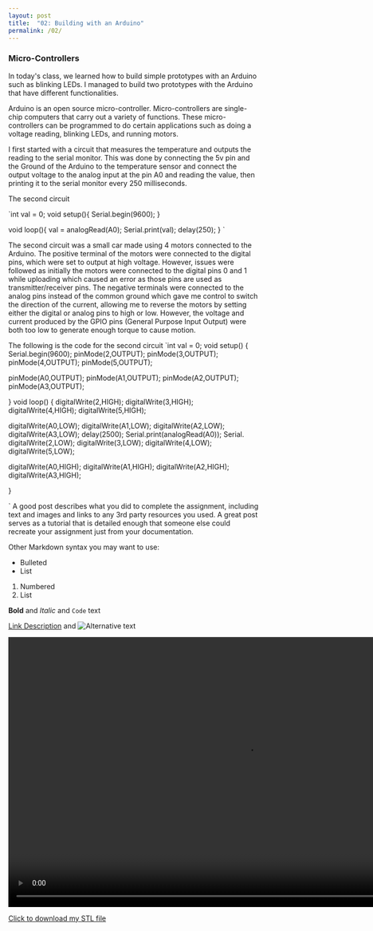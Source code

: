 ```yaml
---
layout: post
title:  "02: Building with an Arduino"
permalink: /02/
---
```


### Micro-Controllers

In today's class, we learned how to build simple prototypes with an Arduino such as blinking LEDs. I managed to build two prototypes with the Arduino that have different functionalities.

Arduino is an open source micro-controller. Micro-controllers are single-chip computers that carry out a variety of functions. These micro-controllers can be programmed to do certain applications such as doing a voltage reading, blinking LEDs, and running motors.

I first started with a circuit that measures the temperature and outputs the reading to the serial monitor. This was done by connecting the 5v pin and the Ground of the Arduino to the temperature sensor and connect the output voltage to the analog input at the pin A0 and reading the value, then printing it to the serial monitor every 250 milliseconds.

The second circuit



`int val = 0;
void setup(){
Serial.begin(9600);
}

void loop(){
	val = analogRead(A0);
	Serial.print(val);
	delay(250);
}
`

The second circuit was a small car made using 4 motors connected to the Arduino. The positive terminal of the motors were connected to the digital pins, which were set to output at high voltage. However, issues were followed as initially the motors were connected to the digital pins 0 and 1 while uploading which caused an error as those pins are used as transmitter/receiver pins. The negative terminals were connected to the analog pins instead of the common ground which gave me control to switch the direction of the current, allowing me to reverse the motors by setting either the digital or analog pins to high or low. However, the voltage and current produced by the GPIO pins (General Purpose Input Output) were both too low to generate enough torque to cause motion.

The following is the code for the second circuit
`int val = 0;
void setup()
{
  Serial.begin(9600);
pinMode(2,OUTPUT);
pinMode(3,OUTPUT);
pinMode(4,OUTPUT);
pinMode(5,OUTPUT);

pinMode(A0,OUTPUT);
pinMode(A1,OUTPUT);
pinMode(A2,OUTPUT);
pinMode(A3,OUTPUT);

}
void loop()
{
  digitalWrite(2,HIGH);
  digitalWrite(3,HIGH);
  digitalWrite(4,HIGH);
  digitalWrite(5,HIGH);

  digitalWrite(A0,LOW);
  digitalWrite(A1,LOW);
  digitalWrite(A2,LOW);
  digitalWrite(A3,LOW);
  delay(2500);
Serial.print(analogRead(A0));
Serial.
    digitalWrite(2,LOW);
  digitalWrite(3,LOW);
  digitalWrite(4,LOW);
  digitalWrite(5,LOW);

  digitalWrite(A0,HIGH);
  digitalWrite(A1,HIGH);
  digitalWrite(A2,HIGH);
  digitalWrite(A3,HIGH);


}



`
A good post describes what you did to complete the assignment, including text and images and links to any 3rd party resources you used. A great post serves as a tutorial that is detailed enough that someone else could recreate your assignment just from your documentation.

Other Markdown syntax you may want to use:

- Bulleted
- List

1. Numbered
2. List
 
**Bold** and _Italic_ and `Code` text

<!-- You can include comments that will not be translated to HTML -->

<!-- You can include links and images in the following format: -->

[Link Description](url) and ![Alternative text](motor.jpg)


<!-- Or, you can also directly include HTML, for example to make a split image -->


<!-- You can also use HTML tags to include a video -->
<video width="955" height="541" controls>
	<source src="arduinocar.mp4" type="video/mp4">
</video>

<!-- Or to add a download link to any (reasonably small) file in your permalink directory -->

<a href='cube.stl' download>Click to download my STL file</a>
